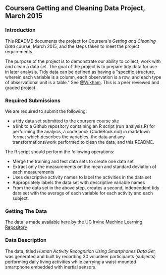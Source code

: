 ## Coursera Getting and Cleaning Data Project, March 2015

### Introduction

This README documents the project for Coursera's *Getting and Cleaning Data*
course, March 2015, and the steps taken to meet the project requirements.

The purpose of the project is to demonstrate our ability to collect, work with and
clean a data set.  The goal of the project is to prepare tidy data for use in
later analysis.  Tidy data can be defined as having a "specific structure, wherein
each variable is a column, each observation is a row, and each type of
observational unit is a table." See [@Wikham].  This is a peer reviewed and graded
project.

### Required Submissions

We are required to submit the following:

- a tidy data set submitted to the coursera course site
- a link to a Github repository containing an R script (run_analysis.R) for performing
the analysis, a code book (CodeBook.md) in markdown format which describes the variables,
the data and any transformations/work performed to clean the data, and this README.

The R script should perform the following operations:

- Merge the training and test data sets to create one data set
- Extract only the measurements on the mean and standard deviation of each measurements
- Uses descriptive activity names to label the activities in the data set
- Appropriately labels the data set with descriptive variable names
- From the data set in the above step, creates a second, independent tidy data set with
the average of each variable for each activity and each subject.

### Getting The Data

The data is made available [here][1] by the [UC Irvine Machine Learning Repository][2]

### Data Description

The data, titled *Human Activity Recognition Using Smartphones Data Set,* was generated
and built by recording 30 volunteer participants (subjects) performing daily living activities while
carrying a waist-mounted smartphone embedded with inertial sensors.




[@Wikham]: http://www.jstatsoft.org/v59/i10/paper
[1]: http://archive.ics.uci.edu/ml/datasets/Human+Activity+Recognition+Using+Smartphones
[2]: http://archive.ics.uci.edu/ml/index.html